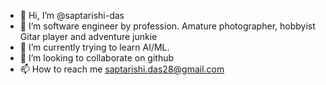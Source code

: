 - 👋 Hi, I’m @saptarishi-das
- 👀 I’m software engineer by profession. Amature photographer, hobbyist Gitar player and adventure junkie
- 🌱 I’m currently trying to learn AI/ML. 
- 💞️ I’m looking to collaborate on github
- 📫 How to reach me saptarishi.das28@gmail.com

<!---
saptarishi-das/saptarishi-das is a ✨ special ✨ repository because its `README.md` (this file) appears on your GitHub profile.
You can click the Preview link to take a look at your changes.
--->
